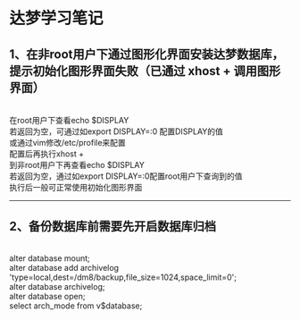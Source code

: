达梦学习笔记
=======
1、在非root用户下通过图形化界面安装达梦数据库，提示初始化图形界面失败（已通过 xhost + 调用图形界面）
-
<br>在root用户下查看echo $DISPLAY
<br>若返回为空，可通过如export DISPLAY=:0 配置DISPLAY的值
<br>或通过vim修改/etc/profile来配置
<br>配置后再执行xhost +
<br>到非root用户下再查看echo $DISPLAY
<br>若返回为空，通过如export DISPLAY=:0配置root用户下查询到的值
<br>执行后一般可正常使用初始化图形界面
<br>

---
2、备份数据库前需要先开启数据库归档
-
<br>alter database mount;
<br>alter database add archivelog 'type=local,dest=/dm8/backup,file_size=1024,space_limit=0';
<br>alter database archivelog;
<br>alter database open;
<br>select arch_mode from v$database;
